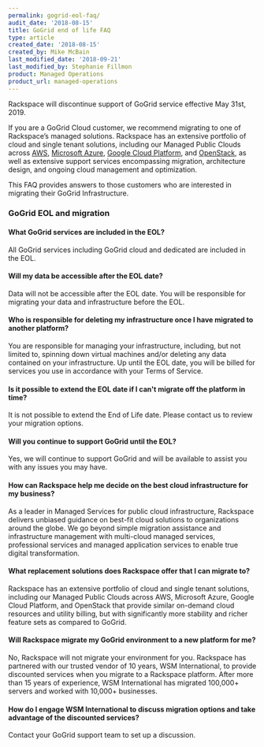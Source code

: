 ```yaml
---
permalink: gogrid-eol-faq/
audit_date: '2018-08-15'
title: GoGrid end of life FAQ
type: article
created_date: '2018-08-15'
created_by: Mike McBain
last_modified_date: '2018-09-21'
last_modified_by: Stephanie Fillmon
product: Managed Operations
product_url: managed-operations
---
```


Rackspace will discontinue support of GoGrid service effective May 31st, 2019.

If you are a GoGrid Cloud customer, we recommend migrating to one of
Rackspace’s managed solutions. Rackspace has an extensive portfolio of cloud
and single tenant solutions, including our Managed Public Clouds across
[AWS](https://www.rackspace.com/managed-aws), [Microsoft Azure](https://www.rackspace.com/microsoft/managed-azure-cloud), [Google Cloud Platform](https://www.rackspace.com/managed-google-cloud), and
[OpenStack](https://www.rackspace.com/openstack/public), as well as extensive
support services encompassing migration, architecture design, and ongoing cloud
management and optimization.

This FAQ provides answers to those customers who are interested in migrating
their GoGrid Infrastructure.

### GoGrid EOL and migration

#### What GoGrid services are included in the EOL?

All GoGrid services including GoGrid cloud and dedicated are included in the
EOL.

#### Will my data be accessible after the EOL date?

Data will not be accessible after the EOL date. You will be responsible for
migrating your data and infrastructure before the EOL.

#### Who is responsible for deleting my infrastructure once I have migrated to another platform?

You are responsible for managing your infrastructure, including, but not
limited to, spinning down virtual machines and/or deleting any data contained
on your infrastructure. Up until the EOL date, you will be billed for services
you use in accordance with your Terms of Service.

#### Is it possible to extend the EOL date if I can't migrate off the platform in time?

It is not possible to extend the End of Life date. Please contact us to review
your migration options.

#### Will you continue to support GoGrid until the EOL?

Yes, we will continue to support GoGrid and will be available to assist you
with any issues you may have.

#### How can Rackspace help me decide on the best cloud infrastructure for my business?

As a leader in Managed Services for public cloud infrastructure, Rackspace
delivers unbiased guidance on best-fit cloud solutions to organizations around
the globe. We go beyond simple migration assistance and infrastructure
management with multi-cloud managed services, professional services and managed
application services to enable true digital transformation.

#### What replacement solutions does Rackspace offer that I can migrate to?

Rackspace has an extensive portfolio of cloud and single tenant solutions,
including our Managed Public Clouds across AWS, Microsoft Azure, Google Cloud
Platform, and OpenStack that provide similar on-demand cloud resources and
utility billing, but with significantly more stability and richer feature sets
as compared to GoGrid.

#### Will Rackspace migrate my GoGrid environment to a new platform for me?

No, Rackspace will not migrate your environment for you. Rackspace has
partnered with our trusted vendor of 10 years, WSM International, to provide
discounted services when you migrate to a Rackspace platform. After more than
15 years of experience, WSM International has migrated 100,000+ servers and
worked with 10,000+ businesses.

#### How do I engage WSM International to discuss migration options and take advantage of the discounted services?

Contact your GoGrid support team to set up a discussion.

